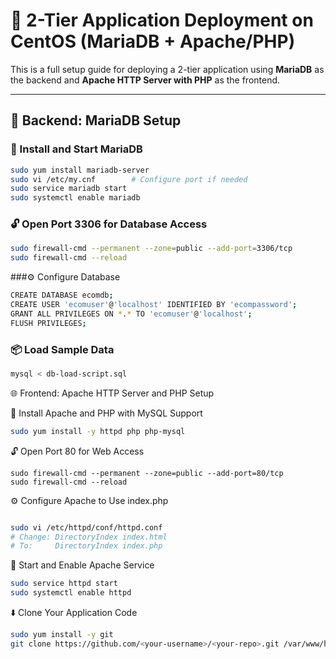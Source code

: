 # 🚀 2-Tier Application Deployment on CentOS (MariaDB + Apache/PHP)

This is a full setup guide for deploying a 2-tier application using **MariaDB** as the backend and **Apache HTTP Server with PHP** as the frontend.

---

## 🔐 Backend: MariaDB Setup

### 🧰 Install and Start MariaDB
```bash
sudo yum install mariadb-server
sudo vi /etc/my.cnf        # Configure port if needed
sudo service mariadb start
sudo systemctl enable mariadb
```
### 🔓 Open Port 3306 for Database Access
```bash
sudo firewall-cmd --permanent --zone=public --add-port=3306/tcp
sudo firewall-cmd --reload
```
###⚙️ Configure Database
```bash
CREATE DATABASE ecomdb;
CREATE USER 'ecomuser'@'localhost' IDENTIFIED BY 'ecompassword';
GRANT ALL PRIVILEGES ON *.* TO 'ecomuser'@'localhost';
FLUSH PRIVILEGES;
```
### 📦 Load Sample Data
```bash
mysql < db-load-script.sql
```

🌐 Frontend: Apache HTTP Server and PHP Setup


🧰 Install Apache and PHP with MySQL Support
```bash
sudo yum install -y httpd php php-mysql
```


🔓 Open Port 80 for Web Access
```
sudo firewall-cmd --permanent --zone=public --add-port=80/tcp
sudo firewall-cmd --reload
```
⚙️ Configure Apache to Use index.php
```bash

sudo vi /etc/httpd/conf/httpd.conf
# Change: DirectoryIndex index.html
# To:     DirectoryIndex index.php

```

🚀 Start and Enable Apache Service
```bash
sudo service httpd start
sudo systemctl enable httpd
```
⬇️ Clone Your Application Code
```bash
sudo yum install -y git
git clone https://github.com/<your-username>/<your-repo>.git /var/www/html/

```

